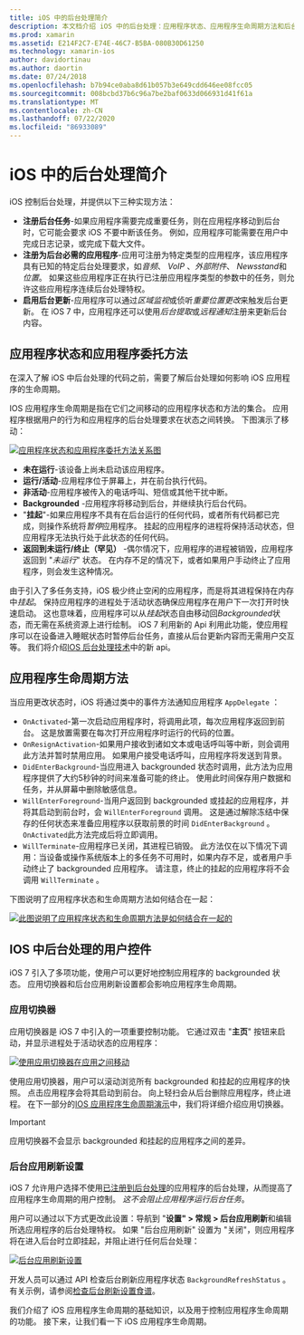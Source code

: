 ```yaml
---
title: iOS 中的后台处理简介
description: 本文档介绍 iOS 中的后台处理：应用程序状态、应用程序生命周期方法和后台应用刷新。
ms.prod: xamarin
ms.assetid: E214F2C7-E74E-46C7-B5BA-080B30D61250
ms.technology: xamarin-ios
author: davidortinau
ms.author: daortin
ms.date: 07/24/2018
ms.openlocfilehash: b7b94ce0aba8d61b057b3e649cdd646ee08fcc05
ms.sourcegitcommit: 008bcbd37b6c96a7be2baf0633d066931d41f61a
ms.translationtype: MT
ms.contentlocale: zh-CN
ms.lasthandoff: 07/22/2020
ms.locfileid: "86933089"
---
```

# <a name="introduction-to-backgrounding-in-ios"></a>iOS 中的后台处理简介

iOS 控制后台处理，并提供以下三种实现方法：

- **注册后台任务**-如果应用程序需要完成重要任务，则在应用程序移动到后台时，它可能会要求 iOS 不要中断该任务。 例如，应用程序可能需要在用户中完成日志记录，或完成下载大文件。
- **注册为后台必需的应用程序**-应用可注册为特定类型的应用程序，该应用程序具有已知的特定后台处理要求，如*音频*、 *VoIP* 、*外部附件*、 *Newsstand*和*位置*。 如果这些应用程序正在执行已注册应用程序类型的参数中的任务，则允许这些应用程序连续后台处理特权。
- **启用后台更新**-应用程序可以通过*区域监视*或侦听*重要位置更改*来触发后台更新。 在 iOS 7 中，应用程序还可以使用*后台提取*或*远程通知*注册来更新后台内容。

## <a name="application-states-and-application-delegate-methods"></a>应用程序状态和应用程序委托方法

在深入了解 iOS 中后台处理的代码之前，需要了解后台处理如何影响 iOS 应用程序的生命周期。

IOS 应用程序生命周期是指在它们之间移动的应用程序状态和方法的集合。 应用程序根据用户的行为和应用程序的后台处理要求在状态之间转换。 下图演示了移动：

 [![应用程序状态和应用程序委托方法关系图](introduction-to-backgrounding-in-ios-images/applicationlifecycle-.png)](introduction-to-backgrounding-in-ios-images/applicationlifecycle-.png#lightbox)

- **未在运行**-该设备上尚未启动该应用程序。
- **运行/活动**-应用程序位于屏幕上，并在前台执行代码。
- **非活动**-应用程序被传入的电话呼叫、短信或其他干扰中断。
- **Backgrounded** -应用程序将移动到后台，并继续执行后台代码。
- "**挂起**"-如果应用程序不具有在后台运行的任何代码，或者所有代码都已完成，则操作系统将*暂停*应用程序。 挂起的应用程序的进程将保持活动状态，但应用程序无法执行处于此状态的任何代码。
- **返回到未运行/终止（罕见）** -偶尔情况下，应用程序的进程被销毁，应用程序返回到 "*未运行*" 状态。 在内存不足的情况下，或者如果用户手动终止了应用程序，则会发生这种情况。

由于引入了多任务支持，iOS 极少终止空闲的应用程序，而是将其进程保持在内存中*挂起*。 保持应用程序的进程处于活动状态确保应用程序在用户下一次打开时快速启动。 这也意味着，应用程序可以从*挂起*状态自由移动回*Backgrounded*状态，而无需在系统资源上进行绘制。 iOS 7 利用新的 Api 利用此功能，使应用程序可以在设备进入睡眠状态时暂停后台任务，直接从后台更新内容而无需用户交互等。 我们将介绍[IOS 后台处理技术](~/ios/app-fundamentals/backgrounding/ios-backgrounding-techniques/index.md)中的新 api。

## <a name="application-lifecycle-methods"></a>应用程序生命周期方法

当应用更改状态时，iOS 将通过类中的事件方法通知应用程序 `AppDelegate` ：

- `OnActivated`-第一次启动应用程序时，将调用此项，每次应用程序返回到前台。 这是放置需要在每次打开应用程序时运行的代码的位置。
- `OnResignActivation`-如果用户接收到诸如文本或电话呼叫等中断，则会调用此方法并暂时禁用应用。 如果用户接受电话呼叫，应用程序将发送到背景。
- `DidEnterBackground`-当应用进入 backgrounded 状态时调用，此方法为应用程序提供了大约5秒钟的时间来准备可能的终止。 使用此时间保存用户数据和任务，并从屏幕中删除敏感信息。
- `WillEnterForeground`-当用户返回到 backgrounded 或挂起的应用程序，并将其启动到前台时，会 `WillEnterForeground` 调用。 这是通过解除冻结中保存的任何状态来准备应用程序以获取前景的时间 `DidEnterBackground` 。  `OnActivated`此方法完成后将立即调用。
- `WillTerminate`-应用程序已关闭，其进程已销毁。 此方法仅在以下情况下调用：当设备或操作系统版本上的多任务不可用时，如果内存不足，或者用户手动终止了 backgrounded 应用程序。 请注意，终止的挂起的应用程序将不会调用 `WillTerminate` 。

下图说明了应用程序状态和生命周期方法如何结合在一起：

 [![此图说明了应用程序状态和生命周期方法是如何结合在一起的](introduction-to-backgrounding-in-ios-images/image2.png)](introduction-to-backgrounding-in-ios-images/image2.png#lightbox)

## <a name="user-controls-for-backgrounding-in-ios"></a>IOS 中后台处理的用户控件

iOS 7 引入了多项功能，使用户可以更好地控制应用程序的 backgrounded 状态。 应用切换器和后台应用刷新设置都会影响应用程序生命周期。

### <a name="app-switcher"></a>应用切换器

应用切换器是 iOS 7 中引入的一项重要控制功能。 它通过双击 "**主页**" 按钮来启动，并显示进程处于活动状态的应用程序：

 [![使用应用切换器在应用之间移动](introduction-to-backgrounding-in-ios-images/app-switcher-.png)](introduction-to-backgrounding-in-ios-images/app-switcher-.png#lightbox)

使用应用切换器，用户可以滚动浏览所有 backgrounded 和挂起的应用程序的快照。 点击应用程序会将其启动到前台。 向上轻扫会从后台删除应用程序，终止进程。 在下一部分的[IOS 应用程序生命周期演示](~/ios/app-fundamentals/backgrounding/application-lifecycle-demo.md)中，我们将详细介绍应用切换器。

> [!IMPORTANT]
> 应用切换器不会显示 backgrounded 和挂起的应用程序之间的差异。

### <a name="background-app-refresh-settings"></a>后台应用刷新设置

iOS 7 允许用户选择不使用[已注册到后台处理](~/ios/app-fundamentals/backgrounding/ios-backgrounding-techniques/registering-applications-to-run-in-background.md)的应用程序的后台处理，从而提高了应用程序生命周期的用户控制。 *这不会阻止应用程序运行后台任务*。

用户可以通过以下方式更改此设置：导航到 "**设置" > 常规 > 后台应用刷新**和编辑所选应用程序的后台处理特权。 如果 "后台应用刷新" 设置为 "关闭"，则应用程序将在进入后台时立即挂起，并阻止进行任何后台处理：

 [![后台应用刷新设置](introduction-to-backgrounding-in-ios-images/settings-.png)](introduction-to-backgrounding-in-ios-images/settings-.png#lightbox)

开发人员可以通过 API 检查后台刷新应用程序状态 `BackgroundRefreshStatus` 。 有关示例，请参阅[检查后台刷新设置食谱](https://github.com/xamarin/recipes/tree/master/Recipes/ios/multitasking/check_background_refresh_setting)。

我们介绍了 iOS 应用程序生命周期的基础知识，以及用于控制应用程序生命周期的功能。 接下来，让我们看一下 iOS 应用程序生命周期。
